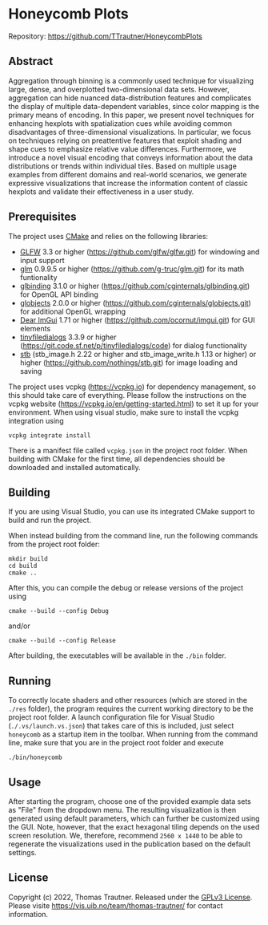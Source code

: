 # Honeycomb Plots

Repository: https://github.com/TTrautner/HoneycombPlots

## Abstract
Aggregation through binning is a commonly used technique for visualizing large, dense, and overplotted two-dimensional data sets. 
However, aggregation can hide nuanced data-distribution features and complicates the display of multiple data-dependent variables, 
since color mapping is the primary means of encoding. In this paper, we present novel techniques for enhancing hexplots with 
spatialization cues while avoiding common disadvantages of three-dimensional visualizations. In particular, we focus on techniques 
relying on preattentive features that exploit shading and shape cues to emphasize relative value differences. Furthermore, we 
introduce a novel visual encoding that conveys information about the data distributions or trends within individual tiles. 
Based on multiple usage examples from different domains and real-world scenarios, we generate expressive visualizations that 
increase the information content of classic hexplots and validate their effectiveness in a user study.


## Prerequisites

The project uses [CMake](https://cmake.org/) and relies on the following libraries: 

- [GLFW](https://www.glfw.org/) 3.3 or higher (https://github.com/glfw/glfw.git) for windowing and input support
- [glm](https://glm.g-truc.net/) 0.9.9.5 or higher (https://github.com/g-truc/glm.git) for its math funtionality
- [glbinding](https://github.com/cginternals/glbinding) 3.1.0 or higher (https://github.com/cginternals/glbinding.git) for OpenGL API binding
- [globjects](https://github.com/cginternals/globjects) 2.0.0 or higher (https://github.com/cginternals/globjects.git) for additional OpenGL wrapping
- [Dear ImGui](https://github.com/ocornut/imgui) 1.71 or higher (https://github.com/ocornut/imgui.git) for GUI elements
- [tinyfiledialogs](https://sourceforge.net/projects/tinyfiledialogs/) 3.3.9 or higher (https://git.code.sf.net/p/tinyfiledialogs/code) for dialog functionality
- [stb](https://github.com/nothings/stb/) (stb_image.h 2.22 or higher and stb_image_write.h 1.13 or higher) or higher (https://github.com/nothings/stb.git) for image loading and saving

The project uses vcpkg (https://vcpkg.io) for dependency management, so this should take care of everything. Please follow the instructions on the vcpkg website (https://vcpkg.io/en/getting-started.html) to set it up for your environment. When using visual studio, make sure to install the vcpkg integration using

```
vcpkg integrate install
```

There is a manifest file called ```vcpkg.json``` in the project root folder. When building with CMake for the first time, all dependencies should be downloaded and installed automatically.

## Building

If you are using Visual Studio, you can use its integrated CMake support to build and run the project.

When instead building from the command line, run the following commands from the project root folder:

```
mkdir build
cd build
cmake ..
```

After this, you can compile the debug or release versions of the project using 

```
cmake --build --config Debug
```

and/or

```
cmake --build --config Release
```

After building, the executables will be available in the ```./bin``` folder.

## Running

To correctly locate shaders and other resources (which are stored in the  ```./res``` folder), the program requires the current working directory to be the project root folder. A launch configuration file for Visual Studio (```./.vs/launch.vs.json```) that takes care of this is included, just select ```honeycomb``` as a startup item in the toolbar. When running from the command line, make sure that you are in the project root folder and execute

```
./bin/honeycomb
```
## Usage

After starting the program, choose one of the provided example data sets as "File" from the dropdown menu. The resulting visualization is then generated using default parameters, which can further be customized using the GUI. Note, however, that the exact hexagonal tiling depends on the used screen resolution. We, therefore, recommend ```2560 x 1440``` to be able to regenerate the visualizations used in the publication based on the default settings.

## License

Copyright (c) 2022, Thomas Trautner. Released under the [GPLv3 License](LICENSE.md).
Please visite https://vis.uib.no/team/thomas-trautner/ for contact information.
